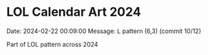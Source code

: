 # LOL Calendar Art 2024

Date: 2024-02-22 00:09:00
Message: L pattern (6,3) (commit 10/12)

Part of LOL pattern across 2024
